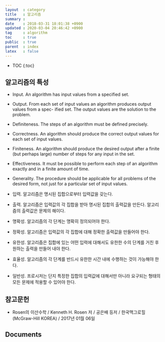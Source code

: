 ```yaml
---
layout  : category
title   : 알고리즘
summary :
date    : 2018-03-31 18:01:38 +0900
updated : 2020-03-04 20:46:42 +0900
tag     : algorithm
toc     : true
public  : true
parent  : index
latex   : false
---
```

* TOC
{:toc}

## 알고리즘의 특성

>
* Input. An algorithm has input values from a specified set.
* Output. From each set of input values an algorithm produces output values from a spec-
ified set. The output values are the solution to the problem.
* Definiteness. The steps of an algorithm must be defined precisely.
* Correctness. An algorithm should produce the correct output values for each set of input values.
* Finiteness. An algorithm should produce the desired output after a finite (but perhaps large) number of steps for any input in the set.
* Effectiveness. It must be possible to perform each step of an algorithm exactly and in a finite amount of time.
* Generality. The procedure should be applicable for all problems of the desired form, not just for a particular set of input values.

* 입력. 알고리즘은 명시된 집합으로부터 입력값을 갖는다.
* 출력. 알고리즘은 입력값의 각 집합을 받아 명시된 집합의 출력값을 만든다. 알고리즘의 출력값은 문제의 해이다.
* 명확성. 알고리즘의 각 단계는 명확히 정의되어야 한다.
* 정확성. 알고리즘은 입력값의 각 집합에 대해 정확한 출력값을 만들어야 한다.
* 유한성. 알고리즘은 집합에 있는 어떤 입력에 대해서도 유한한 수의 단계를 거친 후 원하는 출력을 만들어 내야 한다.
* 효율성. 알고리즘의 각 단계를 반드시 유한한 시간 내에 수행하는 것이 가능해야 한다.
* 일반성. 프로시저는 단지 특정한 집합의 입력값에 대해서만 아니라 요구되는 형태의 모든 문제에 적용할 수 있어야 한다.

## 참고문헌

* Rosen의 이산수학 / Kenneth H. Rosen 저 / 공은배 등저 / 한국맥그로힐(McGraw-Hill KOREA) / 2017년 01월 06일

## Documents
